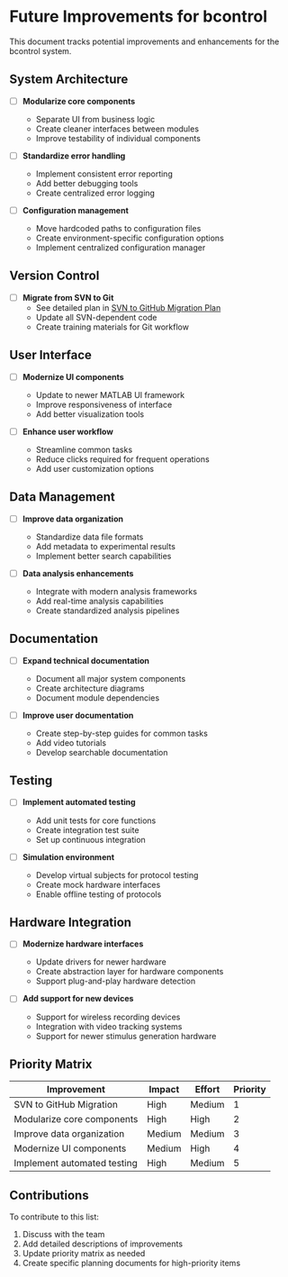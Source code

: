 # Future Improvements for bcontrol

This document tracks potential improvements and enhancements for the bcontrol system.

## System Architecture

- [ ] **Modularize core components**
  - Separate UI from business logic
  - Create cleaner interfaces between modules
  - Improve testability of individual components

- [ ] **Standardize error handling**
  - Implement consistent error reporting
  - Add better debugging tools
  - Create centralized error logging

- [ ] **Configuration management**
  - Move hardcoded paths to configuration files
  - Create environment-specific configuration options
  - Implement centralized configuration manager

## Version Control

- [ ] **Migrate from SVN to Git**
  - See detailed plan in [SVN to GitHub Migration Plan](svn_to_github_migration.md)
  - Update all SVN-dependent code
  - Create training materials for Git workflow

## User Interface

- [ ] **Modernize UI components**
  - Update to newer MATLAB UI framework
  - Improve responsiveness of interface
  - Add better visualization tools

- [ ] **Enhance user workflow**
  - Streamline common tasks
  - Reduce clicks required for frequent operations
  - Add user customization options

## Data Management

- [ ] **Improve data organization**
  - Standardize data file formats
  - Add metadata to experimental results
  - Implement better search capabilities

- [ ] **Data analysis enhancements**
  - Integrate with modern analysis frameworks
  - Add real-time analysis capabilities
  - Create standardized analysis pipelines

## Documentation

- [ ] **Expand technical documentation**
  - Document all major system components
  - Create architecture diagrams
  - Document module dependencies

- [ ] **Improve user documentation**
  - Create step-by-step guides for common tasks
  - Add video tutorials
  - Develop searchable documentation

## Testing

- [ ] **Implement automated testing**
  - Add unit tests for core functions
  - Create integration test suite
  - Set up continuous integration

- [ ] **Simulation environment**
  - Develop virtual subjects for protocol testing
  - Create mock hardware interfaces
  - Enable offline testing of protocols

## Hardware Integration

- [ ] **Modernize hardware interfaces**
  - Update drivers for newer hardware
  - Create abstraction layer for hardware components
  - Support plug-and-play hardware detection

- [ ] **Add support for new devices**
  - Support for wireless recording devices
  - Integration with video tracking systems
  - Support for newer stimulus generation hardware

## Priority Matrix

| Improvement | Impact | Effort | Priority |
|-------------|--------|--------|----------|
| SVN to GitHub Migration | High | Medium | 1 |
| Modularize core components | High | High | 2 |
| Improve data organization | Medium | Medium | 3 |
| Modernize UI components | Medium | High | 4 |
| Implement automated testing | High | Medium | 5 |

## Contributions

To contribute to this list:

1. Discuss with the team
2. Add detailed descriptions of improvements
3. Update priority matrix as needed
4. Create specific planning documents for high-priority items

